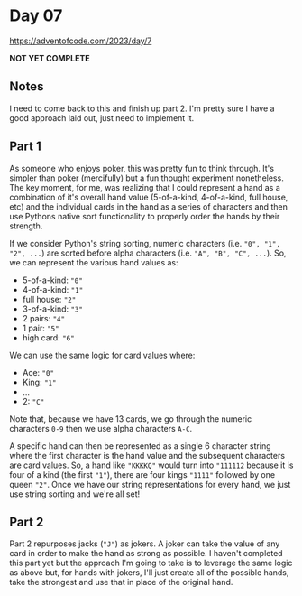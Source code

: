 # Day 07

https://adventofcode.com/2023/day/7

**NOT YET COMPLETE**

## Notes

I need to come back to this and finish up part 2. I'm pretty sure I have a good approach laid out, just need to implement it.

## Part 1

As someone who enjoys poker, this was pretty fun to think through. It's simpler than poker (mercifully) but a fun thought experiment nonetheless. The key moment, for me, was realizing that I could represent a hand as a combination of it's overall hand value (5-of-a-kind, 4-of-a-kind, full house, etc) and the individual cards in the hand as a series of characters and then use Pythons native sort functionality to properly order the hands by their strength.

If we consider Python's string sorting, numeric characters (i.e. `"0", "1", "2", ...`) are sorted before alpha characters (i.e. `"A", "B", "C", ...`). So, we can represent the various hand values as:

- 5-of-a-kind: `"0"`
- 4-of-a-kind: `"1"`
- full house: `"2"`
- 3-of-a-kind: `"3"`
- 2 pairs: `"4"`
- 1 pair: `"5"`
- high card: `"6"`

We can use the same logic for card values where:

- Ace: `"0"`
- King: `"1"`
- ...
- 2: `"C"`

Note that, because we have 13 cards, we go through the numeric characters `0-9` then we use alpha characters `A-C`.

A specific hand can then be represented as a single 6 character string where the first character is the hand value and the subsequent characters are card values. So, a hand like `"KKKKQ"` would turn into `"111112` because it is four of a kind (the first `"1"`), there are four kings `"1111"` followed by one queen `"2"`. Once we have our string representations for every hand, we just use string sorting and we're all set!

## Part 2

Part 2 repurposes jacks (`"J"`) as jokers. A joker can take the value of any card in order to make the hand as strong as possible. I haven't completed this part yet but the approach I'm going to take is to leverage the same logic as above but, for hands with jokers, I'll just create all of the possible hands, take the strongest and use that in place of the original hand.
